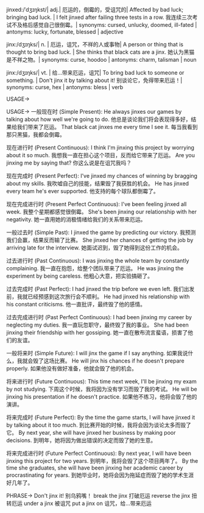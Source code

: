jinxed:/ˈdʒɪŋkst/| adj.| 厄运的，倒霉的，受诅咒的| Affected by bad luck; bringing bad luck. |  I felt jinxed after failing three tests in a row.  我连续三次考试不及格后感觉自己很倒霉。| synonyms: cursed, unlucky, doomed, ill-fated | antonyms: lucky, fortunate, blessed | adjective

jinx:/dʒɪŋks/| n. | 厄运，诅咒，不祥的人或事物|  A person or thing that is thought to bring bad luck. |  She thinks that black cats are a jinx. 她认为黑猫是不祥之物。| synonyms: curse, hoodoo | antonyms: charm, talisman | noun

jinx:/dʒɪŋks/| vt. | 给…带来厄运，诅咒| To bring bad luck to someone or something. |  Don't jinx it by talking about it! 别谈论它，免得带来厄运！| synonyms: curse, hex | antonyms: bless | verb


USAGE->

USAGE->
一般现在时 (Simple Present):
He always jinxes our games by talking about how well we're going to do. 他总是谈论我们将会表现得多好，结果给我们带来了厄运。
That black cat jinxes me every time I see it. 每当我看到那只黑猫，我都会倒霉。

现在进行时 (Present Continuous):
I think I'm jinxing this project by worrying about it so much. 我想我一直在担心这个项目，反而给它带来了厄运。
Are you jinxing me by saying that? 你这么说是在诅咒我吗？


现在完成时 (Present Perfect):
I've jinxed my chances of winning by bragging about my skills. 我吹嘘自己的技能，结果毁了我获胜的机会。
He has jinxed every team he's ever supported. 他支持的每个球队都倒霉了。

现在完成进行时 (Present Perfect Continuous):
I've been feeling jinxed all week. 我整个星期都感觉很倒霉。
She's been jinxing our relationship with her negativity. 她一直用她的消极情绪给我们的关系带来厄运。

一般过去时 (Simple Past):
I jinxed the game by predicting our victory. 我预测我们会赢，结果反而输了比赛。
She jinxed her chances of getting the job by arriving late for the interview. 她面试迟到，毁了她得到这份工作的机会。

过去进行时 (Past Continuous):
I was jinxing the whole team by constantly complaining. 我一直在抱怨，给整个团队带来了厄运。
He was jinxing the experiment by being careless.  他粗心大意，把实验搞砸了。


过去完成时 (Past Perfect):
I had jinxed the trip before we even left. 我们出发前，我就已经预感到这次旅行会不顺利。
He had jinxed his relationship with his constant criticisms. 他一直批评，最终毁了他的感情。

过去完成进行时 (Past Perfect Continuous):
I had been jinxing my career by neglecting my duties. 我一直玩忽职守，最终毁了我的事业。
She had been jinxing their friendship with her gossiping. 她一直在散布流言蜚语，损害了他们的友谊。

一般将来时 (Simple Future):
I will jinx the game if I say anything. 如果我说什么，我就会毁了这场比赛。
He will jinx his chances if he doesn't prepare properly. 如果他没有做好准备，他就会毁了他的机会。

将来进行时 (Future Continuous):
This time next week, I'll be jinxing my exam by not studying. 下周这个时候，我将因为没有学习而毁了我的考试。
He will be jinxing his presentation if he doesn't practice. 如果他不练习，他将会毁了他的演讲。


将来完成时 (Future Perfect):
By the time the game starts, I will have jinxed it by talking about it too much. 到比赛开始的时候，我将会因为谈论太多而毁了它。
By next year, she will have jinxed her business by making poor decisions. 到明年，她将因为做出错误的决定而毁了她的生意。


将来完成进行时 (Future Perfect Continuous):
By next year, I will have been jinxing this project for two years. 到明年，我将会毁了这个项目两年了。
By the time she graduates, she will have been jinxing her academic career by procrastinating for years. 到她毕业时，她将会因为拖延症而毁了她的学术生涯好几年了。


PHRASE->
Don't jinx it!  别乌鸦嘴！
break the jinx  打破厄运
reverse the jinx  扭转厄运
under a jinx  被诅咒
put a jinx on  诅咒，给…带来厄运

